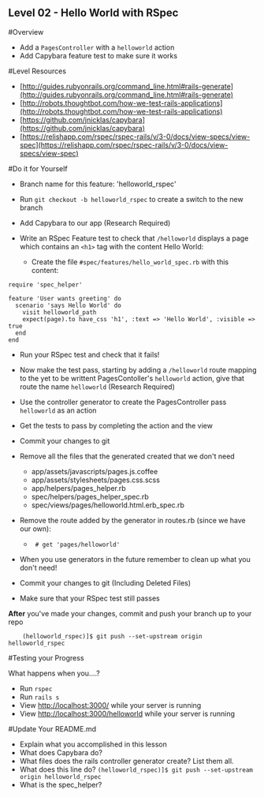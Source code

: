Level 02 - Hello World with RSpec
-----------

#Overview
* Add a ```PagesController``` with a ```helloworld``` action
* Add Capybara feature test to make sure it works

#Level Resources
* [http://guides.rubyonrails.org/command_line.html#rails-generate](http://guides.rubyonrails.org/command_line.html#rails-generate)
* [http://robots.thoughtbot.com/how-we-test-rails-applications](http://robots.thoughtbot.com/how-we-test-rails-applications)
* [https://github.com/jnicklas/capybara](https://github.com/jnicklas/capybara)
* [https://relishapp.com/rspec/rspec-rails/v/3-0/docs/view-specs/view-spec](https://relishapp.com/rspec/rspec-rails/v/3-0/docs/view-specs/view-spec)

#Do it for Yourself

* Branch name for this feature: 'helloworld_rspec'
* Run ```git checkout -b helloworld_rspec``` to create a switch to the new branch

* Add Capybara to our app (Research Required)

* Write an RSpec Feature test to check that ```/helloworld```  displays a page which contains an ```<h1>``` tag with the content Hello World:
	* Create the file ```#spec/features/hello_world_spec.rb``` with this content: 

```
require 'spec_helper'

feature 'User wants greeting' do
  scenario 'says Hello World' do
    visit helloworld_path
    expect(page).to have_css 'h1', :text => 'Hello World', :visible => true
  end
end

```

* Run your RSpec test and check that it fails!
* Now make the test pass, starting by adding a ```/helloworld``` route mapping to the yet to be writtent PagesContoller's ```helloworld``` action, give that route the name ```helloworld``` (Research Required)
* Use the controller generator to create the PagesController pass ```helloworld``` as an action
* Get the tests to pass by completing the action and the view
* Commit your changes to git
* Remove all the files that the generated created that we don't need
	* app/assets/javascripts/pages.js.coffee 
	* app/assets/stylesheets/pages.css.scss
	* app/helpers/pages_helper.rb
	* spec/helpers/pages_helper_spec.rb
	* spec/views/pages/helloworld.html.erb_spec.rb 
* Remove the route added by the generator in routes.rb (since we have our own):
	* ``` # get 'pages/helloworld'```
	
	
* When you use generators in the future remember to clean up what you don't need!
* Commit your changes to git (Including Deleted Files)
* Make sure that your RSpec test still passes

__After__ you've made your changes, commit and push your branch up to your repo

```
	(helloworld_rspec)]$ git push --set-upstream origin helloworld_rspec
```

#Testing your Progress

What happens when you....?

* Run ```rspec```
* Run ```rails s```
* View [http://localhost:3000/](http://localhost:3000/) while your server is running
* View [http://localhost:3000/helloworld](http://localhost:3000/helloworld) while your server is running


#Update Your README.md

* Explain what you accomplished in this lesson
* What does Capybara do?
* What files does the rails controller generator create?  List them all.
* What does this line do? `(helloworld_rspec)]$ git push --set-upstream origin helloworld_rspec`
* What is the spec_helper?





